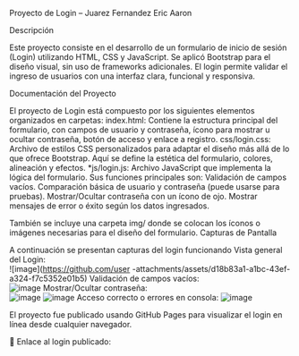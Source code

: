 Proyecto de Login – Juarez Fernandez Eric Aaron

Descripción

Este proyecto consiste en el desarrollo de un formulario de inicio de sesión (Login)
utilizando HTML, CSS y JavaScript. Se aplicó Bootstrap para el diseño visual, sin uso de frameworks adicionales. 
El login permite validar el ingreso de usuarios con una interfaz clara, funcional y responsiva.

Documentación del Proyecto

El proyecto de Login está compuesto por los siguientes elementos organizados en carpetas:
    index.html: Contiene la estructura principal del formulario, con campos de usuario y contraseña, ícono para mostrar u ocultar contraseña, botón de acceso y enlace a registro.
    css/login.css: Archivo de estilos CSS personalizados para adaptar el diseño más allá de lo que ofrece Bootstrap. Aquí se define la estética del formulario, colores, alineación y efectos.
    *js/login.js: Archivo JavaScript que implementa la lógica del formulario. Sus funciones principales son:
     Validación de campos vacíos.
     Comparación básica de usuario y contraseña (puede usarse para pruebas).
     Mostrar/Ocultar contraseña con un ícono de ojo.
     Mostrar mensajes de error o éxito según los datos ingresados.

También se incluye una carpeta img/ donde se colocan los íconos o imágenes necesarias para el diseño del formulario.
Capturas de Pantalla

A continuación se presentan capturas del login funcionando
    Vista general del Login:         
    ![image](https://github.com/user -attachments/assets/d18b83a1-a1bc-43ef-a324-f7c5352e01b5)
    Validación de campos vacíos:              
    ![image](https://github.com/user-attachments/assets/c20459e6-2735-4e6a-830e-f1045709e080)
    Mostrar/Ocultar contraseña:              
    ![image](https://github.com/user-attachments/assets/7c50e239-90bc-4d58-9a73-df7cd03dc34f)
     ![image](https://github.com/user-attachments/assets/ae73bd35-baaa-48da-b8ff-1ef6f3ffef4a)
    Acceso correcto o errores en consola:
    ![image](https://github.com/user-attachments/assets/928a33e0-5641-442b-a727-901b22da94dd)
    

    

El proyecto fue publicado usando GitHub Pages para visualizar el login en línea desde cualquier navegador.

🔗 Enlace al login publicado:




    
